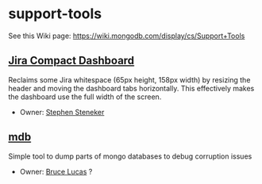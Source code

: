 support-tools
=============

See this Wiki page:
https://wiki.mongodb.com/display/cs/Support+Tools

[Jira Compact Dashboard](https://github.com/10gen/support-tools/blob/master/scripts/tampermonkey/jira_compact_dashboard.js)
--
Reclaims some Jira whitespace (65px height, 158px width) by resizing the header and moving the dashboard tabs horizontally. This effectively makes the dashboard use the full width of the screen.

- Owner: [Stephen Steneker](mailto:stennie@mongodb.com)

[mdb](https://github.com/10gen/support-tools/tree/master/mdb)
--
Simple tool to dump parts of mongo databases to debug corruption issues

- Owner: [Bruce Lucas](mailto:bruce.lucas@@mongodb.com) ?
